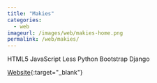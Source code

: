 ```yaml
---
title: "Makies"
categories:
  - web
imageurl: /images/web/makies-home.png
permalink: /web/makies/
---
```

<span class="tag tag--lang">HTML5</span> <span class="tag tag--lang">JavaScript</span> <span class="tag tag--lang">Less</span> <span class="tag tag--lang">Python</span>
<span class="tag tag--framework">Bootstrap</span> <span class="tag tag--framework">Django</span>

[Website](https://mymakie.com/){:target="_blank"}
